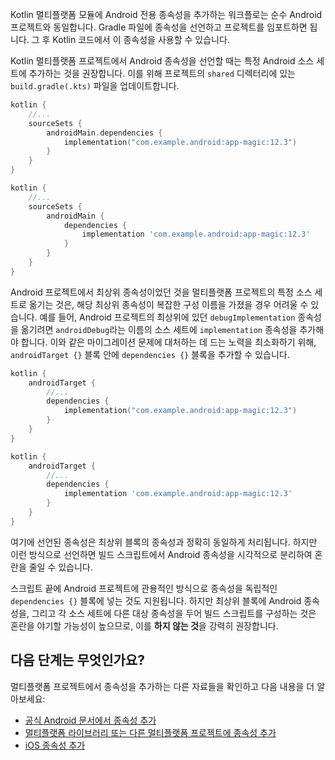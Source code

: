 [//]: # (title: Android 종속성 추가)

Kotlin 멀티플랫폼 모듈에 Android 전용 종속성을 추가하는 워크플로는 순수 Android 프로젝트와 동일합니다. Gradle 파일에 종속성을 선언하고 프로젝트를 임포트하면 됩니다. 그 후 Kotlin 코드에서 이 종속성을 사용할 수 있습니다.

Kotlin 멀티플랫폼 프로젝트에서 Android 종속성을 선언할 때는 특정 Android 소스 세트에 추가하는 것을 권장합니다. 이를 위해 프로젝트의 `shared` 디렉터리에 있는 `build.gradle(.kts)` 파일을 업데이트합니다.

<Tabs group="build-script">
<TabItem title="Kotlin" group-key="kotlin">

```kotlin
kotlin {
    //...
    sourceSets {
        androidMain.dependencies {
            implementation("com.example.android:app-magic:12.3")
        }
    } 
}
```

</TabItem>
<TabItem title="Groovy" group-key="groovy">

```groovy
kotlin {
    //...
    sourceSets {
        androidMain {
            dependencies {
                implementation 'com.example.android:app-magic:12.3'
            }
        }
    }
}
```

</TabItem>
</Tabs>

Android 프로젝트에서 최상위 종속성이었던 것을 멀티플랫폼 프로젝트의 특정 소스 세트로 옮기는 것은, 해당 최상위 종속성이 복잡한 구성 이름을 가졌을 경우 어려울 수 있습니다. 예를 들어, Android 프로젝트의 최상위에 있던 `debugImplementation` 종속성을 옮기려면 `androidDebug`라는 이름의 소스 세트에 `implementation` 종속성을 추가해야 합니다. 이와 같은 마이그레이션 문제에 대처하는 데 드는 노력을 최소화하기 위해, `androidTarget {}` 블록 안에 `dependencies {}` 블록을 추가할 수 있습니다.

<Tabs group="build-script">
<TabItem title="Kotlin" group-key="kotlin">

```kotlin
kotlin {
    androidTarget {
        //...
        dependencies {
            implementation("com.example.android:app-magic:12.3")
        }
    }
}
```

</TabItem>
<TabItem title="Groovy" group-key="groovy">

```groovy
kotlin {
    androidTarget {
        //...
        dependencies {
            implementation 'com.example.android:app-magic:12.3'
        }
    }
}
```

</TabItem>
</Tabs>

여기에 선언된 종속성은 최상위 블록의 종속성과 정확히 동일하게 처리됩니다. 하지만 이런 방식으로 선언하면 빌드 스크립트에서 Android 종속성을 시각적으로 분리하여 혼란을 줄일 수 있습니다.

스크립트 끝에 Android 프로젝트에 관용적인 방식으로 종속성을 독립적인 `dependencies {}` 블록에 넣는 것도 지원됩니다. 하지만 최상위 블록에 Android 종속성을, 그리고 각 소스 세트에 다른 대상 종속성을 두어 빌드 스크립트를 구성하는 것은 혼란을 야기할 가능성이 높으므로, 이를 **하지 않는 것**을 강력히 권장합니다.

## 다음 단계는 무엇인가요?

멀티플랫폼 프로젝트에서 종속성을 추가하는 다른 자료들을 확인하고 다음 내용을 더 알아보세요:

*   [공식 Android 문서에서 종속성 추가](https://developer.android.com/studio/build/dependencies)
*   [멀티플랫폼 라이브러리 또는 다른 멀티플랫폼 프로젝트에 종속성 추가](multiplatform-add-dependencies.md)
*   [iOS 종속성 추가](multiplatform-ios-dependencies.md)